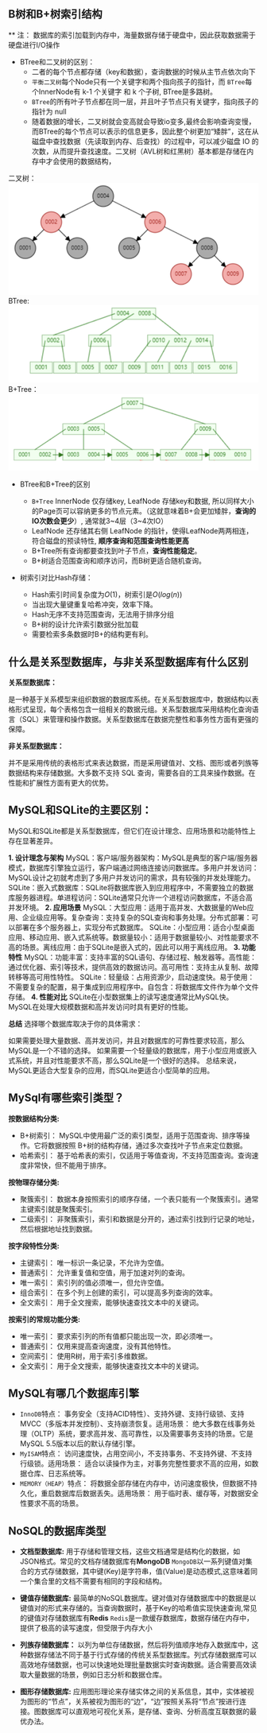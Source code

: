 ## B树和B+树索引结构

** 注： 数据库的索引加载到内存中，海量数据存储于硬盘中，因此获取数据需于硬盘进行I/O操作

* BTree和二叉树的区别：
  * 二者的每个节点都存储（key和数据），查询数据的时候从主节点依次向下
  * `平衡二叉树`每个Node只有一个关键字和两个指向孩子的指针，而 `BTree`每个InnerNode有 k-1 个关键字  和 k 个子树, BTree是多路树。
  * `BTree`的所有叶子节点都在同一层，并且叶子节点只有关键字，指向孩子的指针为 null
  * 随着数据的增长，二叉树就会变高就会导致io变多,最终会影响查询变慢，而BTree的每个节点可以表示的信息更多，因此整个树更加“矮胖”，这在从磁盘中查找数据（先读取到内存、后查找）的过程中，可以减少磁盘 IO 的次数，从而提升查找速度。二叉树（AVL树和红黑树）基本都是存储在内存中才会使用的数据结构，

二叉树：
![ ](images/1a387844b2fc60335467a2cde4ebefac732d78f26c52e57dfb6221c5b4419573.png )  
BTree:
![图 1](images/b10053835d969dcec3e270ca3d3443da677a7863a552dcdd9778205b2a1a8ba8.png)  
B+Tree：
![图 2](images/3d8676c32b9daccc779530d940dae9b6f45070c97fcde994c6ce50113e5d3509.png)  

* BTree和B+Tree的区别
  * `B+Tree` InnerNode 仅存储key, LeafNode 存储key和数据, 所以同样大小的Page页可以容纳更多的节点元素。（这就意味着B+会更加矮胖，**查询的IO次数会更少**）, 通常就3\~4层（3\~4次IO）
  * LeafNode 还存储其右侧 LeafNode 的指针，使得LeafNode两两相连，符合磁盘的预读特性, **顺序查询和范围查询性能更高**
  * B+Tree所有查询都要查找到叶子节点，**查询性能稳定**。
  * B+树适合范围查询和顺序访问，而B树更适合随机查询。

* 树索引对比Hash存储：
  * Hash索引时间复杂度为$O(1)$，树索引是$O(log(n))$
  * 当出现大量键重复哈希冲突，效率下降。
  * Hash无序不支持范围查询，无法用于排序分组
  * B+树的设计允许索引数据分批加载
  * 需要检索多条数据时B+的结构更有利。


## 什么是关系型数据库，与非关系型数据库有什么区别

**关系型数据库：**

是一种基于关系模型来组织数据的数据库系统。在关系型数据库中，数据结构以表格形式呈现，每个表格包含一组相关的数据元组。关系型数据库采用结构化查询语言（SQL）来管理和操作数据。关系型数据库在数据完整性和事务性方面有更强的保障。

**非关系型数据库：**

并不是采用传统的表格形式来表达数据，而是采用键值对、文档、图形或者列族等数据结构来存储数据。大多数不支持 SQL 查询，需要各自的工具来操作数据。在性能和扩展性方面有更大的优势。

## MySQL和SQLite的主要区别：

MySQL和SQLite都是关系型数据库，但它们在设计理念、应用场景和功能特性上存在显著差异。

**1. 设计理念与架构**
MySQL：客户端/服务器架构：MySQL是典型的客户端/服务器模式，数据库引擎独立运行，客户端通过网络连接访问数据库。多用户并发访问：MySQL设计之初就考虑到了多用户并发访问的需求，具有较强的并发处理能力。
SQLite：嵌入式数据库：SQLite将数据库嵌入到应用程序中，不需要独立的数据库服务器进程。单进程访问：SQLite通常只允许一个进程访问数据库，不适合高并发环境。
**2. 应用场景**
MySQL：大型应用：适用于高并发、大数据量的Web应用、企业级应用等。复杂查询：支持复杂的SQL查询和事务处理。分布式部署：可以部署在多个服务器上，实现分布式数据库。
SQLite：小型应用：适合小型桌面应用、移动应用、嵌入式系统等。数据量较小：适用于数据量较小、对性能要求不高的场景。离线应用：由于SQLite是嵌入式的，因此可以用于离线应用。
**3. 功能特性**
MySQL：功能丰富：支持丰富的SQL语句、存储过程、触发器等。高性能：通过优化器、索引等技术，提供高效的数据访问。高可用性：支持主从复制、故障转移等高可用性特性。
SQLite：轻量级：占用资源少，启动速度快。易于使用：不需要复杂的配置，易于集成到应用程序中。自包含：将数据库文件作为单个文件存储。
**4. 性能对比**
SQLite在小型数据集上的读写速度通常比MySQL快。
MySQL在处理大规模数据和高并发访问时具有更好的性能。

**总结**
选择哪个数据库取决于你的具体需求：

如果需要处理大量数据、高并发访问，并且对数据库的可靠性要求较高，那么MySQL是一个不错的选择。
如果需要一个轻量级的数据库，用于小型应用或嵌入式系统，并且对性能要求不高，那么SQLite是一个很好的选择。
总结来说，MySQL更适合大型复杂的应用，而SQLite更适合小型简单的应用。

## MySql有哪些索引类型？

**按数据结构分类:**

* B+树索引： MySQL中使用最广泛的索引类型，适用于范围查询、排序等操作。它将数据按照  B+树的结构存储，通过多次查找叶子节点来定位数据。
* 哈希索引： 基于哈希表的索引，仅适用于等值查询，不支持范围查询。查询速度非常快，但不能用于排序。

**按物理存储分类:**

* 聚簇索引： 数据本身按照索引的顺序存储，一个表只能有一个聚簇索引。通常主键索引就是聚簇索引。
* 二级索引： 非聚簇索引，索引和数据是分开的，通过索引找到行记录的地址，然后根据地址找到数据。

**按字段特性分类:**

* 主键索引： 唯一标识一条记录，不允许为空值。
* 普通索引： 允许重复值和空值，用于加速对列的查询。
* 唯一索引： 索引列的值必须唯一，但允许空值。
* 组合索引： 在多个列上创建的索引，可以提高多列查询的效率。
* 全文索引： 用于全文搜索，能够快速查找文本中的关键词。

**按索引的常规功能分类:**

* 唯一索引： 要求索引列的所有值都只能出现一次，即必须唯一。
* 普通索引： 仅用来提高查询速度，没有其他特性。
* 空间索引： 使用R树，用于索引多维数据。
* 全文索引： 用于全文搜索，能够快速查找文本中的关键词。

## MySQL有哪几个数据库引擎

* `InnoDB`特点： 事务安全（支持ACID特性）、支持外键、支持行级锁、支持MVCC（多版本并发控制）、支持崩溃恢复。适用场景： 绝大多数在线事务处理（OLTP）系统，要求高并发、高可靠性，以及需要事务支持的场景。它是MySQL 5.5版本以后的默认存储引擎。
* `MyISAM`特点： 访问速度快，占用空间小，不支持事务、不支持外键、不支持行级锁。适用场景： 适合以读操作为主，对事务完整性要求不高的应用，如数据仓库、日志系统等。
* `MEMORY（HEAP）`特点： 将数据全部存储在内存中，访问速度极快，但数据不持久化，重启数据库后数据丢失。适用场景： 用于临时表、缓存等，对数据安全性要求不高的场景。

## NoSQL的数据库类型

* **文档型数据库:**
  用于存储和管理文档，‌这些文档通常是结构化的数据，‌如JSON格式。常见的文档存储数据库有**MongoDB**
  `MongoDB`以一系列键值对集合的方式存储数据，其中键(Key)是字符串，值(Value)是动态模式,这意味着同一个集合里的文档不需要有相同的字段和结构。

* **键值存储数据库:**
  最简单的NoSQL数据库。键对值对存储数据库中的数据是以键值对的形式来存储的。当查询数据时，基于Key的哈希值实现快速查询,常见的键值对存储数据库有**Redis**
  `Redis`是一款缓存数据库，数据存储在内存中，提供了极高的读写速度，但受限于内存大小

* **列族存储数据库：**
  以列为单位存储数据，然后将列值顺序地存入数据库中，这种数据存储法不同于基于行式存储的传统关系型数据库。列式存储数据库可以高效地存储数据，也可以快速地处理批量数据实时查询数据。适合需要高效读取大量数据的场景，‌例如日志分析和数据仓库。‌

* **图形存储数据库:**
  应用图形理论来存储实体之间的关系信息，其中，实体被视为图形的“节点”，关系被视为图形的“边”，“边”按照关系将“节点”按进行连接。图数据库可以直观地可视化关系，是存储、查询、分析高度互联数据的最优办法。


